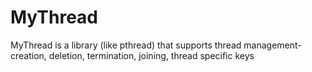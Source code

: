 MyThread
========

MyThread is a library (like pthread) that supports thread management- creation, deletion, termination, joining, thread specific keys